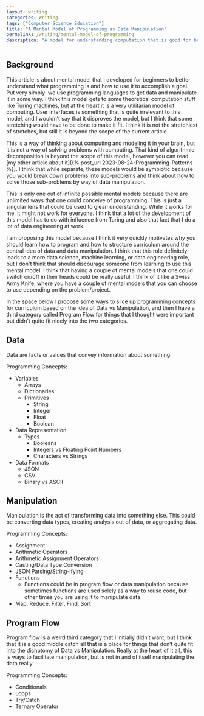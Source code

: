 ```yaml
---
layout: writing
categories: Writing
tags: ["Computer Science Education"]
title: "A Mental Model of Programming as Data Manipulation"
permalink: /writing/mental-model-of-programming
description: "A model for understanding computation that is good for beginners or people who are looking to learn program without too much Computer Science theory."
---
```


## Background

This article is about mental model that I developed for beginners to better understand what programming is and how to use it to accomplish a goal. Put very simply: we use programming languages to get data and manipulate it in some way. I think this model gets to some theoretical computation stuff like [Turing machines](https://www.cl.cam.ac.uk/projects/raspberrypi/tutorials/turing-machine/one.html), but at the heart it is a very utilitarian model of computing. User interfaces is something that is quite irrelevant to this model, and I wouldn’t say that it disproves the model, but I think that some stretching would have to be done to make it fit. I think it is not the stretchiest of stretches, but still it is beyond the scope of the current article.

This is a way of thinking about computing and modeling it in your brain, but it is not a way of solving problems with computing. That kind of algorithmic decomposition is beyond the scope of this model, however you can read [my other article about it]({% post_url 2023-08-24-Programming-Patterns %}). I think that while separate, these models would be symbiotic because you would break down problems into sub-problems and think about how to solve those sub-problems by way of data manipulation.

This is only one out of infinite possible mental models because there are unlimited ways that one could conceive of programming. This is just a singular lens that could be used to glean understanding. While it works for me, it might not work for everyone. I think that a lot of the development of this model has to do with influence from Turing and also that fact that I do a lot of data engineering at work.

I am proposing this model because I think it very quickly motivates why you should learn how to program and how to structure curriculum around the central idea of data and data manipulation. I think that this role definitely leads to a more data science, machine learning, or data engineering role, but I don't think that should discourage someone from learning to use this mental model. I think that having a couple of mental models that one could switch on/off in their heads could be really useful. I think of it like a Swiss Army Knife, where you have a couple of mental models that you can choose to use depending on the problem/project.

In the space below I propose some ways to slice up programming concepts for curriculum based on the idea of Data vs Manipulation, and then I have a third category called Program Flow for things that I thought were important but didn't quite fit nicely into the two categories.

## Data 

Data are facts or values that convey information about something.

Programming Concepts:
* Variables
    * Arrays
    * Dictionaries
    * Primitives
        * String
        * Integer
        * Float
        * Boolean
* Data Representation
    * Types
        * Booleans
        * Integers vs Floating Point Numbers
        * Characters vs Strings
* Data Formats
    * JSON
    * CSV
    * Binary vs ASCII

## Manipulation

Manipulation is the act of transforming data into something else. This could be converting data types, creating analysis out of data, or aggregating data.

Programming Concepts:
* Assignment
* Arithmetic Operators
* Arithmetic Assignment Operators
* Casting/Data Type Conversion
* JSON Parsing/String-ifying
* Functions
    * Functions could be in program flow or data manipulation because sometimes functions are used solely as a way to reuse code, but other times you are using it to manipulate data.
* Map, Reduce, Filter, Find, Sort

## Program Flow

Program flow is a weird third category that I initially didn’t want, but I think that it is a good middle catch all that is a place for things that don’t quite fit into the dichotomy of Data vs Manipulation. Really at the heart of it all, this is ways to facilitate manipulation, but is not in and of itself manipulating the data really.

Programming Concepts:
* Conditionals
* Loops
* Try/Catch
* Ternary Operator